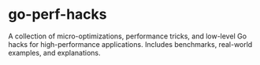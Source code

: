 # go-perf-hacks
A collection of micro-optimizations, performance tricks, and low-level Go hacks for high-performance applications. Includes benchmarks, real-world examples, and explanations.
